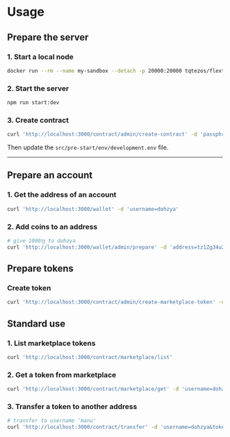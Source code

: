# Usage

## Prepare the server

### 1. Start a local node

```sh
docker run --rm --name my-sandbox --detach -p 20000:20000 tqtezos/flextesa:20210930 granabox start
```

### 2. Start the server

```sh
npm run start:dev
```

### 3. Create contract

```sh
curl 'http://localhost:3000/contract/admin/create-contract' -d 'passphrase=thisismyadminpassphrase'
```

Then update the `src/pre-start/env/development.env` file.

---

## Prepare an account

### 1. Get the address of an account

```sh
curl 'http://localhost:3000/wallet' -d 'username=dohzya'
```

### 2. Add coins to an address

```sh
# give 1000ꜩ to dohzya
curl 'http://localhost:3000/wallet/admin/prepare' -d 'address=tz1Zg34u27wdhcpt28jFyfXiahvWyqXwMpSd&amount=1000'
```

## Prepare tokens

### Create token

```sh
curl 'http://localhost:3000/contract/admin/create-marketplace-token' -d 'passphrase=thisismyadminpassphrase&metadata={"name":"Jules"}'
```

## Standard use

### 1. List marketplace tokens

```sh
curl 'http://localhost:3000/contract/marketplace/list'
```

### 2. Get a token from marketplace

```sh
curl 'http://localhost:3000/contract/marketplace/get' -d 'username=dohzya&tokenId=1'
```

### 3. Transfer a token to another address

```sh
# transfer to username 'manu'
curl 'http://localhost:3000/contract/transfer' -d 'username=dohzya&tokenId=1&to=tz1SeyMdJEjvitoeSCKVoDD1E7TRoAY71Jjo'
```